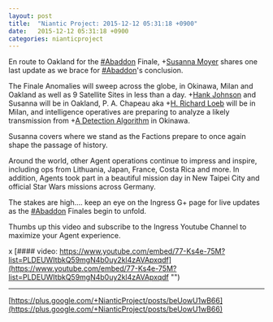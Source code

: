 ```yaml
---
layout: post
title:  "Niantic Project: 2015-12-12 05:31:18 +0900"
date:   2015-12-12 05:31:18 +0900
categories: nianticproject
---
```

En route to Oakland for the [#Abaddon](https://plus.google.com/s/%23Abaddon "") Finale, +[Susanna Moyer](https://plus.google.com/101560858827970533247 "") shares one last update as we brace for [#Abaddon](https://plus.google.com/s/%23Abaddon "")'s conclusion. 

The Finale Anomalies will sweep across the globe, in Okinawa, Milan and Oakland as well as 9 Satellite Sites in less than a day. +[Hank Johnson](https://plus.google.com/117792105926525258257 "") and Susanna will be in Oakland, P. A. Chapeau aka +[H. Richard Loeb](https://plus.google.com/117506125229608138804 "") will be in Milan, and intelligence operatives are preparing to analyze a likely transmission from +[A Detection Algorithm](https://plus.google.com/114076692022231059864 "") in Okinawa.

Susanna covers where we stand as the Factions prepare to once again shape the passage of history.

Around the world, other Agent operations continue to impress and inspire, including ops from Lithuania, Japan, France, Costa Rica and more. In addition, Agents took part in a beautiful mission day in New Taipei City and official Star Wars missions across Germany.

The stakes are high.... keep an eye on the Ingress G+ page for live updates as the [#Abaddon](https://plus.google.com/s/%23Abaddon "") Finales begin to unfold. 

Thumbs up this video and subscribe to the Ingress Youtube Channel to maximize your Agent experience.

x
[#### video: https://www.youtube.com/embed/77-Ks4e-75M?list=PLDEUWItbkQ59mgN4b0uy2kl4zAVApxqdf](https://www.youtube.com/embed/77-Ks4e-75M?list=PLDEUWItbkQ59mgN4b0uy2kl4zAVApxqdf "")
- - -
[https://plus.google.com/+NianticProject/posts/beUowU1wB66](https://plus.google.com/+NianticProject/posts/beUowU1wB66)

